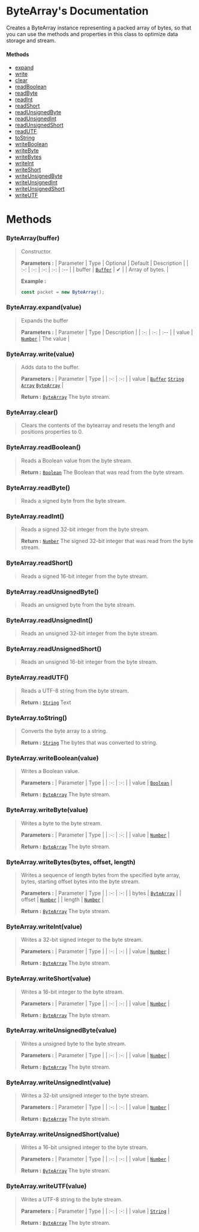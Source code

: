 # ByteArray's Documentation
Creates a ByteArray instance representing a packed array of bytes, so that you can use the methods and properties in this class to optimize data storage and stream.

#### Methods 
* [expand](#expand)
* [write](#write)
* [clear](#clear)
* [readBoolean](#readBoolean)
* [readByte](#readByte)
* [readInt](#readInt)
* [readShort](#readShort)
* [readUnsignedByte](#readUnsignedByte)
* [readUnsignedInt](#readUnsignedInt)
* [readUnsignedShort](#readUnsignedShort)
* [readUTF](#readUTF)
* [toString](#toString)
* [writeBoolean](#writeBoolean)
* [writeByte](#writeByte)
* [writeBytes](#writeBytes)
* [writeInt](#writeInt)
* [writeShort](#writeShort)
* [writeUnsignedByte](#writeUnsignedByte)
* [writeUnsignedInt](#writeUnsignedInt)
* [writeUnsignedShort](#writeUnsignedShort)
* [writeUTF](#writeUTF)



# Methods

### <a id=constructor></a>ByteArray(buffer)

>Constructor.
>
>**Parameters :**
>| Parameter | Type | Optional | Default | Description |
>| :-: | :-: | :-: | :-: | :-- |
>| buffer |  [`Buffer`](https://nodejs.org/api/buffer.html) | ✔ |  | Array of bytes. |
>
>
> **Example :**
 >```js
>const packet = new ByteArray();
>```
### <a id=expand></a>ByteArray.expand(value)

>Expands the buffer
>
>**Parameters :**
>| Parameter | Type | Description |
>| :-: | :-: | :-- |
>| value |  [`Number`](https://developer.mozilla.org/en-US/docs/Web/JavaScript/Reference/Global_Objects/Number) | The value |
>
### <a id=write></a>ByteArray.write(value)

>Adds data to the buffer.
>
>**Parameters :**
>| Parameter | Type |
>| :-: | :-: |
>| value |  [`Buffer`](https://nodejs.org/api/buffer.html) [`String`](https://developer.mozilla.org/en-US/docs/Web/JavaScript/Reference/Global_Objects/String) [`Array`](https://developer.mozilla.org/en-US/docs/Web/JavaScript/Reference/Global_Objects/Array) [`ByteArray`](ByteArray.md) |
>
>
> **Return :**  [`ByteArray`](ByteArray.md) The byte stream.
### <a id=clear></a>ByteArray.clear()

>Clears the contents of the bytearray and resets the length and positions properties to 0.
>
### <a id=readboolean></a>ByteArray.readBoolean()

>Reads a Boolean value from the byte stream.
>
>
> **Return :**  [`Boolean`](https://developer.mozilla.org/en-US/docs/Web/JavaScript/Reference/Global_Objects/Boolean) The Boolean that was read from the byte stream.
### <a id=readbyte></a>ByteArray.readByte()

>Reads a signed byte from the byte stream.
>
### <a id=readint></a>ByteArray.readInt()

>Reads a signed 32-bit integer from the byte stream.
>
>
> **Return :**  [`Number`](https://developer.mozilla.org/en-US/docs/Web/JavaScript/Reference/Global_Objects/Number) The signed 32-bit integer that was read from the byte stream.
### <a id=readshort></a>ByteArray.readShort()

>Reads a signed 16-bit integer from the byte stream.
>
### <a id=readunsignedbyte></a>ByteArray.readUnsignedByte()

>Reads an unsigned byte from the byte stream.
>
### <a id=readunsignedint></a>ByteArray.readUnsignedInt()

>Reads an unsigned 32-bit integer from the byte stream.
>
### <a id=readunsignedshort></a>ByteArray.readUnsignedShort()

>Reads an unsigned 16-bit integer from the byte stream.
>
### <a id=readutf></a>ByteArray.readUTF()

>Reads a UTF-8 string from the byte stream.
>
>
> **Return :**  [`String`](https://developer.mozilla.org/en-US/docs/Web/JavaScript/Reference/Global_Objects/String) Text
### <a id=tostring></a>ByteArray.toString()

>Converts the byte array to a string.
>
>
> **Return :**  [`String`](https://developer.mozilla.org/en-US/docs/Web/JavaScript/Reference/Global_Objects/String) The bytes that was converted to string.
### <a id=writeboolean></a>ByteArray.writeBoolean(value)

>Writes a Boolean value.
>
>**Parameters :**
>| Parameter | Type |
>| :-: | :-: |
>| value |  [`Boolean`](https://developer.mozilla.org/en-US/docs/Web/JavaScript/Reference/Global_Objects/Boolean) |
>
>
> **Return :**  [`ByteArray`](ByteArray.md) The byte stream.
### <a id=writebyte></a>ByteArray.writeByte(value)

>Writes a byte to the byte stream.
>
>**Parameters :**
>| Parameter | Type |
>| :-: | :-: |
>| value |  [`Number`](https://developer.mozilla.org/en-US/docs/Web/JavaScript/Reference/Global_Objects/Number) |
>
>
> **Return :**  [`ByteArray`](ByteArray.md) The byte stream.
### <a id=writebytes></a>ByteArray.writeBytes(bytes, offset, length)

>Writes a sequence of length bytes from the specified byte array, bytes, starting offset bytes into the byte stream.
>
>**Parameters :**
>| Parameter | Type |
>| :-: | :-: |
>| bytes |  [`ByteArray`](ByteArray.md) |
>| offset |  [`Number`](https://developer.mozilla.org/en-US/docs/Web/JavaScript/Reference/Global_Objects/Number) |
>| length |  [`Number`](https://developer.mozilla.org/en-US/docs/Web/JavaScript/Reference/Global_Objects/Number) |
>
>
> **Return :**  [`ByteArray`](ByteArray.md) The byte stream.
### <a id=writeint></a>ByteArray.writeInt(value)

>Writes a 32-bit signed integer to the byte stream.
>
>**Parameters :**
>| Parameter | Type |
>| :-: | :-: |
>| value |  [`Number`](https://developer.mozilla.org/en-US/docs/Web/JavaScript/Reference/Global_Objects/Number) |
>
>
> **Return :**  [`ByteArray`](ByteArray.md) The byte stream.
### <a id=writeshort></a>ByteArray.writeShort(value)

>Writes a 16-bit integer to the byte stream.
>
>**Parameters :**
>| Parameter | Type |
>| :-: | :-: |
>| value |  [`Number`](https://developer.mozilla.org/en-US/docs/Web/JavaScript/Reference/Global_Objects/Number) |
>
>
> **Return :**  [`ByteArray`](ByteArray.md) The byte stream.
### <a id=writeunsignedbyte></a>ByteArray.writeUnsignedByte(value)

>Writes a unsigned byte to the byte stream.
>
>**Parameters :**
>| Parameter | Type |
>| :-: | :-: |
>| value |  [`Number`](https://developer.mozilla.org/en-US/docs/Web/JavaScript/Reference/Global_Objects/Number) |
>
>
> **Return :**  [`ByteArray`](ByteArray.md) The byte stream.
### <a id=writeunsignedint></a>ByteArray.writeUnsignedInt(value)

>Writes a 32-bit unsigned integer to the byte stream.
>
>**Parameters :**
>| Parameter | Type |
>| :-: | :-: |
>| value |  [`Number`](https://developer.mozilla.org/en-US/docs/Web/JavaScript/Reference/Global_Objects/Number) |
>
>
> **Return :**  [`ByteArray`](ByteArray.md) The byte stream.
### <a id=writeunsignedshort></a>ByteArray.writeUnsignedShort(value)

>Writes a 16-bit unsigned integer to the byte stream.
>
>**Parameters :**
>| Parameter | Type |
>| :-: | :-: |
>| value |  [`Number`](https://developer.mozilla.org/en-US/docs/Web/JavaScript/Reference/Global_Objects/Number) |
>
>
> **Return :**  [`ByteArray`](ByteArray.md) The byte stream.
### <a id=writeutf></a>ByteArray.writeUTF(value)

>Writes a UTF-8 string to the byte stream.
>
>**Parameters :**
>| Parameter | Type |
>| :-: | :-: |
>| value |  [`String`](https://developer.mozilla.org/en-US/docs/Web/JavaScript/Reference/Global_Objects/String) |
>
>
> **Return :**  [`ByteArray`](ByteArray.md) The byte stream.
